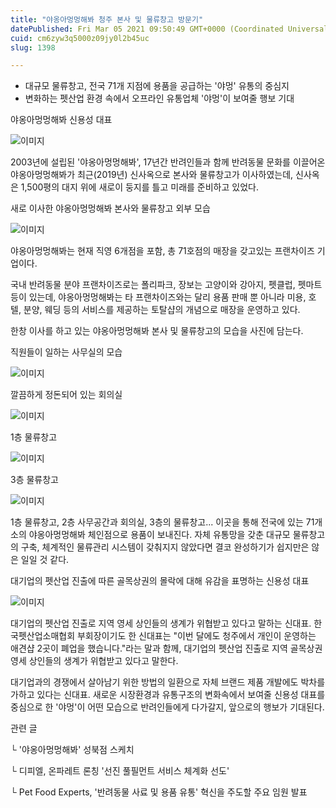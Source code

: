 ```yaml
---
title: "야옹아멍멍해봐 청주 본사 및 물류창고 방문기"
datePublished: Fri Mar 05 2021 09:50:49 GMT+0000 (Coordinated Universal Time)
cuid: cm6zyw3q5000z09jy0l2b45uc
slug: 1398

---
```



- 대규모 물류창고, 전국 71개 지점에 용품을 공급하는 '야멍' 유통의 중심지
- 변화하는 펫산업 환경 속에서 오프라인 유통업체 '야멍'이 보여줄 행보 기대

야옹아멍멍해봐 신용성 대표

![이미지](https://cdn.hashnode.com/res/hashnode/image/upload/v1739247208862/5c442453-499e-4c9a-856a-dd4deeddf724.jpeg)

2003년에 설립된 '야옹아멍멍해봐', 17년간 반려인들과 함께 반려동물 문화를 이끌어온 야옹아멍멍해봐가 최근(2019년) 신사옥으로 본사와 물류창고가 이사하였는데, 신사옥은 1,500평의 대지 위에 새로이 둥지를 틀고 미래를 준비하고 있었다.

새로 이사한 야옹아멍멍해봐 본사와 물류창고 외부 모습

![이미지](https://cdn.hashnode.com/res/hashnode/image/upload/v1739247211896/a4196ac4-8845-4bb0-ae8e-af60b820273b.jpeg)

야옹아멍멍해봐는 현재 직영 6개점을 포함, 총 71호점의 매장을 갖고있는 프랜차이즈 기업이다.

국내 반려동물 분야 프랜차이즈로는 폴리파크, 장보는 고양이와 강아지, 펫클럽, 펫마트 등이 있는데, 야옹아멍멍해봐는 타 프랜차이즈와는 달리 용품 판매 뿐 아니라 미용, 호텔, 분양, 웨딩 등의 서비스를 제공하는 토탈샵의 개념으로 매장을 운영하고 있다.

한창 이사를 하고 있는 야옹아멍멍해봐 본사 및 물류창고의 모습을 사진에 담는다.

직원들이 일하는 사무실의 모습

![이미지](https://cdn.hashnode.com/res/hashnode/image/upload/v1739247213949/7e884497-5d0e-4041-bcde-36cde20be495.jpeg)

깔끔하게 정돈되어 있는 회의실

![이미지](https://cdn.hashnode.com/res/hashnode/image/upload/v1739247216439/873ce9b9-8b4c-4197-ba8b-5441f6cd1716.jpeg)

1층 물류창고

![이미지](https://cdn.hashnode.com/res/hashnode/image/upload/v1739247218827/84b745c9-eccd-459c-b281-f852f173e76f.jpeg)

3층 물류창고

![이미지](https://cdn.hashnode.com/res/hashnode/image/upload/v1739247221194/3bd538fc-30af-4e21-b3b1-83123794861c.jpeg)

1층 물류창고, 2층 사무공간과 회의실, 3층의 물류창고... 이곳을 통해 전국에 있는 71개소의 야옹아멍멍해봐 체인점으로 용품이 보내진다. 자체 유통망을 갖춘 대규모 물류창고의 구축, 체계적인 물류관리 시스템이 갖춰지지 않았다면 결코 완성하기가 쉽지만은 않은 일일 것 같다.

대기업의 펫산업 진출에 따른 골목상권의 몰락에 대해 유감을 표명하는 신용성 대표

![이미지](https://cdn.hashnode.com/res/hashnode/image/upload/v1739247223554/2dbe30aa-4c2e-4a17-be93-32741692a511.jpeg)

대기업의 펫산업 진출로 지역 영세 상인들의 생계가 위협받고 있다고 말하는 신대표. 한국펫산업소매협회 부회장이기도 한 신대표는 "이번 달에도 청주에서 개인이 운영하는 애견샵 2곳이 폐업을 했습니다."라는 말과 함께, 대기업의 펫산업 진출로 지역 골목상권 영세 상인들의 생계가 위협받고 있다고 말한다.

대기업과의 경쟁에서 살아남기 위한 방법의 일환으로 자체 브랜드 제품 개발에도 박차를 가하고 있다는 신대표. 새로운 시장환경과 유통구조의 변화속에서 보여줄 신용성 대표를 중심으로 한 '야멍'이 어떤 모습으로 반려인들에게 다가갈지, 앞으로의 행보가 기대된다.

관련 글

└ '야옹아멍멍해봐' 성북점 스케치

└ 디피엘, 온파레트 론칭 '선진 풀필먼트 서비스 체계화 선도'

└ Pet Food Experts, '반려동물 사료 및 용품 유통' 혁신을 주도할 주요 임원 발표